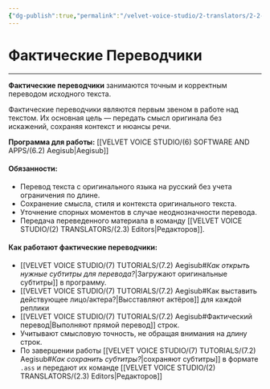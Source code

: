 ```yaml
---
{"dg-publish":true,"permalink":"/velvet-voice-studio/2-translators/2-2-factual-translators/"}
---
```


# Фактические Переводчики
- - -
**Фактические переводчики** занимаются точным и корректным переводом исходного текста. 

Фактические переводчики являются первым звеном в работе над текстом. Их основная цель — передать смысл оригинала без искажений, сохраняя контекст и нюансы речи.

**Программа для работы:** [[VELVET VOICE STUDIO/(6) SOFTWARE AND APPS/(6.2) Aegisub\|Aegisub]]
#### **Обязанности:**

- Перевод текста с оригинального языка на русский без учета ограничения по длине.
- Сохранение смысла, стиля и контекста оригинального текста.
- Уточнение спорных моментов в случае неоднозначности перевода.
- Передача переведенного материала в команду [[VELVET VOICE STUDIO/(2) TRANSLATORS/(2.3) Editors\|Редакторов]].

#### **Как работают фактические переводчики:**

- [[VELVET VOICE STUDIO/(7) TUTORIALS/(7.2) Aegisub#*Как открыть нужные субтитры для перевода?*\|Загружают оригинальные субтитры]] в программу.
- [[VELVET VOICE STUDIO/(7) TUTORIALS/(7.2) Aegisub#Как выставить действующее лицо/актера?\|Высставляют актёров]] для каждой реплики
- [[VELVET VOICE STUDIO/(7) TUTORIALS/(7.2) Aegisub#Фактический перевод\|Выполняют прямой перевод]] строк.
- Учитывают смысловую точность, не обращая внимания на длину строк.
- По завершении работы [[VELVET VOICE STUDIO/(7) TUTORIALS/(7.2) Aegisub#*Как сохранить субтитры?*\|cохраняют субтитры]] в формате `.ass` и передают их команде [[VELVET VOICE STUDIO/(2) TRANSLATORS/(2.3) Editors\|Редакторов]]
